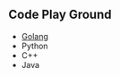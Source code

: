 ## Code Play Ground

* [Golang](https://github.com/ne7ermore/playground/tree/master/golang)
* Python
* C++
* Java